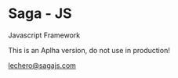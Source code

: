 Saga - JS
====

Javascript Framework

This is an Aplha version, do not use in production!

lechero@sagajs.com
